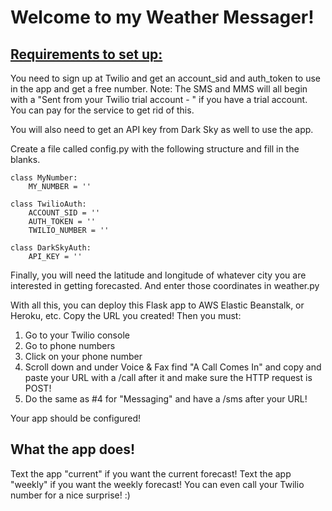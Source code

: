 <h1> Welcome to my Weather Messager! </h1>

<h2> <u>Requirements to set up:</u> </h2>

You need to sign up at Twilio and get an account_sid and auth_token to use in the app and get a free number.
Note: The SMS and MMS will all begin with a "Sent from your Twilio trial account - " if you
have a trial account. You can pay for the service to get rid of this.

You will also need to get an API key from Dark Sky as well to use the app.

Create a file called config.py with the following structure and fill in the blanks.

    class MyNumber:
        MY_NUMBER = ''

    class TwilioAuth:
        ACCOUNT_SID = ''
        AUTH_TOKEN = ''
        TWILIO_NUMBER = ''

    class DarkSkyAuth:
        API_KEY = ''

Finally, you will need the latitude and longitude of whatever city you are interested in getting forecasted. And enter those coordinates in weather.py

With all this, you can deploy this Flask app to AWS Elastic Beanstalk, or Heroku, etc. Copy the URL you created!
Then you must:
1) Go to your Twilio console
2) Go to phone numbers
3) Click on your phone number
4) Scroll down and under Voice & Fax find "A Call Comes In" and copy and paste your URL with a /call after it and make sure the HTTP request is POST!
5) Do the same as #4 for "Messaging" and have a /sms after your URL!

Your app should be configured!

<h2> What the app does! </h2>
Text the app "current" if you want the current forecast!
Text the app "weekly" if you want the weekly forecast!
You can even call your Twilio number for a nice surprise! :)
